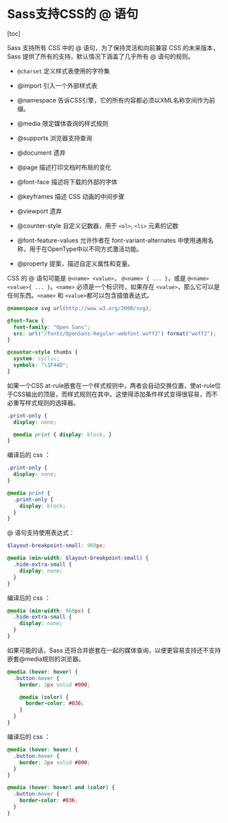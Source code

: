 # Sass支持CSS的 @ 语句

[toc]

Sass 支持所有 CSS 中的 @ 语句，为了保持灵活和向前兼容 CSS 的未来版本，Sass 提供了所有的支持，默认情况下涵盖了几乎所有 @ 语句的规则。

- `@charset` 定义样式表使用的字符集
- @import 引入一个外部样式表
- @namespace 告诉CSS引擎，它的所有内容都必须以XML名称空间作为前缀。

- @media 限定媒体查询的样式规则
- @supports 浏览器支持查询
- @document 遗弃
- @page 描述打印文档时布局的变化
- @font-face 描述将下载的外部的字体
- @keyframes 描述 CSS 动画的中间步骤
- @viewport 遗弃
- @counter-style 自定义记数器，用于 `<ol>`, `<li>` 元素的记数
- @font-feature-values 允许作者在 font-variant-alternates 中使用通用名称，用于在OpenType中以不同方式激活功能。
- @property  提案，描述自定义属性和变量。

CSS 的 @ 语句可能是 `@<name> <value>`， `@<name> { ... }`，或是 `@<name> <value>{ ... }`。`<name>` 必须是一个标识符，如果存在 `<value>`，那么它可以是任何东西。`<name>` 和 `<value>`都可以包含插值表达式。

```css
@namespace svg url(http://www.w3.org/2000/svg);

@font-face {
  font-family: "Open Sans";
  src: url("/fonts/OpenSans-Regular-webfont.woff2") format("woff2");
}

@counter-style thumbs {
  system: cyclic;
  symbols: "\1F44D";
}
```

如果一个CSS at-rule嵌套在一个样式规则中，两者会自动交换位置，使at-rule位于CSS输出的顶层，而样式规则在其中。这使得添加条件样式变得很容易，而不必重写样式规则的选择器。

```scss
.print-only {
  display: none;

  @media print { display: block; }
}
```

编译后的 css ：

```css
.print-only {
  display: none;
}

@media print {
  .print-only {
    display: block;
  }
}
```

@ 语句支持使用表达式：

```scss
$layout-breakpoint-small: 960px;

@media (min-width: $layout-breakpoint-small) {
  .hide-extra-small {
    display: none;
  }
}
```

编译后的 css ：

```css
@media (min-width: 960px) {
  .hide-extra-small {
    display: none;
  }
}
```

如果可能的话，Sass 还将合并嵌套在一起的媒体查询，以便更容易支持还不支持嵌套@media规则的浏览器。

```scss
@media (hover: hover) {
  .button:hover {
    border: 2px solid #000;

    @media (color) {
      border-color: #036;
    }
  }
}
```

编译后的 css ：

```css
@media (hover: hover) {
  .button:hover {
    border: 2px solid #000;
  }
}

@media (hover: hover) and (color) {
  .button:hover {
    border-color: #036;
  }
}
```
